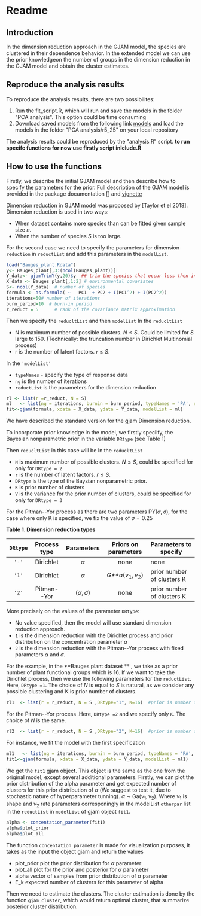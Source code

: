 Readme
================

Introduction
------------

In the dimension reduction approach in the GJAM model, the species are clustered in their dependence behavior. In the extended model we can use the prior knowledgeon the number of groups in the dimension reduction in the GJAM model and obtain the cluster estimates.

Reproduce the analysis results
------------------------------

To reproduce the analysis results, there are two possibilites:

1.  Run the fit\_script.R, which will run and save the models in the folder "PCA analysis". This option could be time consuming
2.  Download saved models from the following link [models](https://drive.google.com/open?id=1sRu7Q7rJ4aIYp-YCKOa_igA5Ofzc7tRH) and load the models in the folder "PCA analysis/r5\_25" on your local repository

The analysis results could be reproduced by the "analysis.R" script.
**to run specifc functions for now use firstly script inlclude.R**

How to use the functions
------------------------

Firstly, we describe the initial GJAM model and then describe how to specify the parameters for the prior. Full description of the GJAM model is provided in the package documentation \[\] and [vignette](https://cran.r-project.org/web/packages/gjam/vignettes/gjamVignette.html)

Dimension reduction in GJAM model was proposed by \[Taylor et el 2018\]. Dimension reduction is used in two ways:

-   When dataset contains more species than can be fitted given sample size *n*.
-   When the number of species *S* is too large.

For the second case we need to specify the parameters for dimension `reduction` in `reductList` and add this parameters in the `modelList`.

``` r
load("Bauges_plant.Rdata")
y<- Bauges_plant[,3:(ncol(Bauges_plant))]
Y_data<- gjamTrimY(y,20)$y  ## trim the species that occur less then in 20 cites
X_data <- Bauges_plant[,1:2] # environmental covariates
S<- ncol(Y_data)  # number of species
formula <- as.formula( ~   PC1  + PC2 + I(PC1^2) + I(PC2^2))
iterations=50# number of iterations
burn_period=10  # burn-in period
r_reduct = 5      # rank of the covariance matrix approximation
```

Then we specify the `reducltList` and then `modelList` In the `reducltList`

-   N is maximum number of possible clusters. *N* ≤ *S*. Could be limited for *S* large to 150. (Technically: the truncation number in Dirichlet Multinomial process)
-   r is the number of latent factors. *r* ≤ *S*.

In the `'modelList'`

-   `typeNames` - specify the type of response data
-   `ng` is the number of iterations
-   `reductList` is the parameters for the dimension reduction

``` r
rl <- list(r =r_reduct, N = S)
ml   <- list(ng = iterations, burnin = burn_period, typeNames = 'PA', reductList = rl,PREDICTX = F)
fit<-gjam(formula, xdata = X_data, ydata = Y_data, modelList = ml)
```

We have described the standard version for the gjam Dimension reduction.

To incorporate prior knowledge in the model, we firstly speciify, the Bayesian nonparametric prior in the variable `DRtype` (see Table 1)

Then `reducltList` in this case will be In the `reducltList`

-   `N` is maximum number of possible clusters. *N* ≤ *S*, could be specified for only for `DRtype = 2`
-   `r` is the number of latent factors. *r* ≤ *S*.
-   `DRtype` is the type of the Baysian nonparametric prior.
-   `K` is prior number of clusters
-   `V` is the variance for the prior number of clusters, could be specified for only for `DRtype = 3`

For the Pitman--Yor process as there are two parameters PY(*α*, *σ*), for the case where only K is specified, we fix the value of *σ* = 0.25

**Table 1. Dimension reduction types**

| `DRtype` | Process type | Parameters |           Priors on parameters           | Parameters to specify      |
|:--------:|:------------:|:----------:|:----------------------------------------:|----------------------------|
|   `'-'`  |   Dirichlet  |     *α*    |                   none                   | none                       |
|   `'1'`  |   Dirichlet  |     *α*    | *G**a*(*ν*<sub>1</sub>, *ν*<sub>2</sub>) | prior number of clusters K |
|   `'2'`  |  Pitman--Yor | (*α*, *σ*) |                   none                   | prior number of clusters K |

More precisely on the values of the parameter `DRtype`:

-   No value specified, then the model will use standard dimension reduction approach.
-   `1` is the dimension reduction with the Dirichlet process and prior distribution on the concentration parameter *α*
-   `2` is the dimension reduction with the Pitman--Yor process with fixed parameters *α* and *σ*.

For the example, in the **Bauges plant dataset ** , we take as a prior number of plant functional groups which is 16. If we want to take the Dirichlet process, then we use the following parameters for the `reductList`. Here, `DRtype =1`. The choice of *N* is equal to *S* is natural, as we consider any possible clustering and K is prior number of clusters.

``` r
rl1  <- list(r = r_reduct, N = S ,DRtype="1", K=16)  #prior is number of plant functional groups
```

For the Pitman--Yor process .Here, `DRtype =2` and we specify only `K`. The choice of *N* is the same.

``` r
rl2  <- list(r = r_reduct, N = S ,DRtype="2", K=16)  #prior is number of plant functional groups
```

For instance, we fit the model with the first specification

``` r
ml1   <- list(ng = iterations, burnin = burn_period, typeNames = 'PA', reductList = rl1,PREDICTX = F)
fit1<-gjam(formula, xdata = X_data, ydata = Y_data, modelList = ml1)
```

We get the `fit1` gjam object. This object is the same as the one from the original model, except several additional parameters. Firstly, we can plot the prior distribution of the alpha parameter and get expected number of clusters for this prior distribution of *α* (We suggest to test it, due to stochastic nature of hyperparameter tunning). *α* ∼ Ga(*ν*<sub>1</sub>, *ν*<sub>2</sub>). Where *ν*<sub>1</sub> is shape and *ν*<sub>2</sub> rate parameters corresponingly in the modelList `otherpar` list in the `reductList` in `modelList` of gjam object `fit1`.

``` r
alpha <- concentation_parameter(fit1)
alpha$plot_prior
alpha$plot_all
```

The function `concentation_parameter` is made for visualization purposes, it takes as the input the object gjam and return the values

-   plot\_prior plot the prior distribution for *α* parameter
-   plot\_all plot for the prior and posterior for *α* parameter
-   alpha vector of samples from prior distribution of *α* parameter
-   E\_k expected number of clusters for this parameter of alpha

Then we need to estimate the clusters. The cluster estimation is done by the function `gjam_cluster`, which would return optimal cluster, that summarize posterior cluster distribution.

